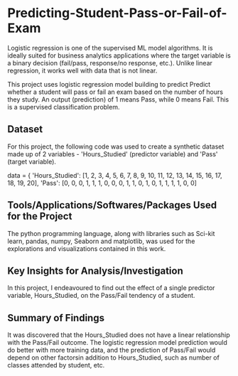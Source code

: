 # Predicting-Student-Pass-or-Fail-of-Exam

Logistic regression is one of the supervised ML model algorithms. It is ideally suited for business analytics 
applications where the target variable is a binary decision (fail/pass, response/no response, etc.). Unlike linear
regression, it works well with data that is not linear.

This project uses logistic regression model building to predict Predict whether a student will pass or fail an exam based
on the number of hours they study. An output (prediction) of 1 means Pass, while 0 means Fail. This is a supervised classification problem.

## Dataset
For this project, the following code was used to create a synthetic dataset made up of 2 variables - 'Hours_Studied' (predictor variable) and 'Pass' (target variable).

data = {
    'Hours_Studied': [1, 2, 3, 4, 5, 6, 7, 8, 9, 10, 11, 12, 13, 14, 15, 16, 17, 18, 19, 20],
    'Pass': [0, 0, 0, 1, 1, 1, 0, 0, 0, 1, 1, 0, 1, 0, 1, 1, 1, 1, 0, 0]
    
## Tools/Applications/Softwares/Packages Used for the Project
The python programming language, along with libraries such as Sci-kit learn, pandas, numpy, Seaborn and matplotlib, was used for the explorations and visualizations contained in this work.

## Key Insights for Analysis/Investigation
In this project, I endeavoured to find out the effect of a single predictor variable, Hours_Studied, on the Pass/Fail tendency of a student.

## Summary of Findings
It was discovered that the Hours_Studied does not have a linear relationship with the Pass/Fail outcome.
The logistic regression model prediction would do better with more training data, and the prediction of Pass/Fail would depend on other factorsin addition to Hours_Studied, such as number of classes attended by student, etc.
